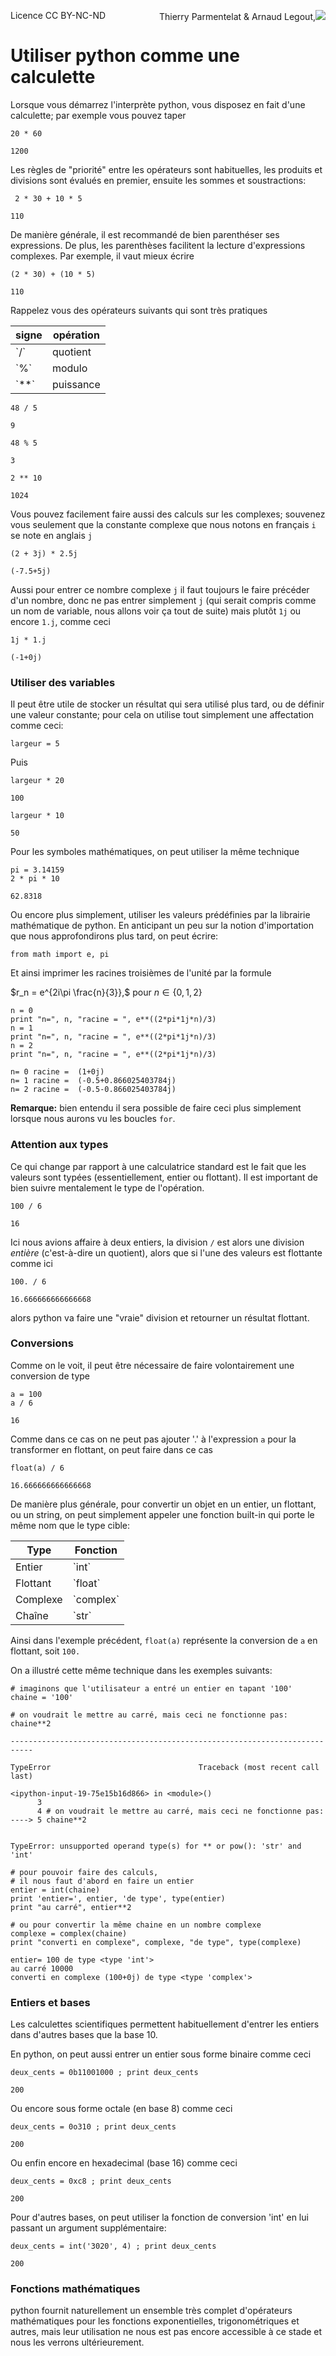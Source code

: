 
<span style="float:left;">Licence CC BY-NC-ND</span><span style="float:right;">Thierry Parmentelat &amp; Arnaud Legout,<img src="../../media/inria-25.png" style="display:inline"></span><br/>

# Utiliser python comme une calculette

Lorsque vous démarrez l'interprète python, vous disposez en fait d'une calculette; par exemple vous pouvez taper


```
20 * 60
```




    1200



Les règles de "priorité" entre les opérateurs sont habituelles, les produits et divisions sont évalués en premier, ensuite les sommes et soustractions:


```
 2 * 30 + 10 * 5
```




    110



De manière générale, il est recommandé de bien parenthéser ses expressions. De plus, les parenthèses facilitent la lecture d'expressions complexes. Par exemple, il vaut mieux écrire


```
(2 * 30) + (10 * 5)
```




    110



Rappelez vous des opérateurs suivants qui sont très pratiques

<table>
<thead><tr><th>signe</th><th>opération</th></tr></thead>
<tbody>
<tr><td>`/`</td><td>quotient</td></tr>
<tr><td>`%`</td><td>modulo</td></tr>
<tr><td>`**`</td><td>puissance</td></tr>
</tbody>
</table>


```
48 / 5
```




    9




```
48 % 5
```




    3




```
2 ** 10
```




    1024



Vous pouvez facilement faire aussi des calculs sur les complexes; souvenez vous seulement que la constante complexe que nous notons en français `i` se note en anglais `j`


```
(2 + 3j) * 2.5j
```




    (-7.5+5j)



Aussi pour entrer ce nombre complexe `j` il faut toujours le faire précéder d'un nombre, donc ne pas entrer simplement `j` (qui serait compris comme un nom de variable, nous allons voir ça tout de suite) mais plutôt `1j` ou encore `1.j`, comme ceci


```
1j * 1.j
```




    (-1+0j)



### Utiliser des variables

Il peut être utile de stocker un résultat qui sera utilisé plus tard, ou de définir une valeur constante; pour cela on utilise tout simplement une affectation comme ceci:


```
largeur = 5
```

Puis


```
largeur * 20
```




    100




```
largeur * 10
```




    50



Pour les symboles mathématiques, on peut utiliser la même technique


```
pi = 3.14159
2 * pi * 10
```




    62.8318



Ou encore plus simplement, utiliser les valeurs prédéfinies par la librairie mathématique de python. En anticipant un peu sur la notion d'importation que nous approfondirons plus tard, on peut écrire:


```
from math import e, pi
```

Et ainsi imprimer les racines troisièmes de l'unité par la formule

$r_n = e^{2i\pi \frac{n}{3}},$ pour $n\in \{0,1,2\}$


```
n = 0
print "n=", n, "racine = ", e**((2*pi*1j*n)/3)
n = 1
print "n=", n, "racine = ", e**((2*pi*1j*n)/3)
n = 2
print "n=", n, "racine = ", e**((2*pi*1j*n)/3)
```

    n= 0 racine =  (1+0j)
    n= 1 racine =  (-0.5+0.866025403784j)
    n= 2 racine =  (-0.5-0.866025403784j)


**Remarque:** bien entendu il sera possible de faire ceci plus simplement lorsque nous aurons vu les boucles `for`.

### Attention aux types

Ce qui change par rapport à une calculatrice standard est le fait que les valeurs sont typées (essentiellement, entier ou flottant). Il est important de bien suivre mentalement le type de l'opération.


```
100 / 6
```




    16



Ici nous avions affaire à deux entiers, la division `/` est alors une division *entière* (c'est-à-dire un quotient), alors que si l'une des valeurs est flottante comme ici


```
100. / 6
```




    16.666666666666668



alors python va faire une "vraie" division et retourner un résultat flottant.

### Conversions

Comme on le voit, il peut être nécessaire de faire volontairement une conversion de type


```
a = 100
a / 6
```




    16



Comme dans ce cas on ne peut pas ajouter '.' à l'expression `a` pour la transformer en flottant, on peut faire dans ce cas


```
float(a) / 6
```




    16.666666666666668



De manière plus générale, pour convertir un objet en un entier, un flottant, ou un string, on peut simplement appeler une fonction built-in qui porte le même nom que le type cible:

<table>
<thead><tr><th>Type</th><th>Fonction</th></tr></thead>
<tbody>
<tr><td>Entier</td><td>`int`</td></tr>
<tr><td>Flottant</td><td>`float`</td></tr>
<tr><td>Complexe</td><td>`complex`</td></tr>
<tr><td>Chaîne</td><td>`str`</td></tr>
</tbody>
</table>

Ainsi dans l'exemple précédent, `float(a)` représente la conversion de `a` en flottant, soit `100.`

On a illustré cette même technique dans les exemples suivants:


```
# imaginons que l'utilisateur a entré un entier en tapant '100'
chaine = '100'

# on voudrait le mettre au carré, mais ceci ne fonctionne pas:
chaine**2
```


    ---------------------------------------------------------------------------

    TypeError                                 Traceback (most recent call last)

    <ipython-input-19-75e15b16d866> in <module>()
          3
          4 # on voudrait le mettre au carré, mais ceci ne fonctionne pas:
    ----> 5 chaine**2


    TypeError: unsupported operand type(s) for ** or pow(): 'str' and 'int'



```
# pour pouvoir faire des calculs,
# il nous faut d'abord en faire un entier
entier = int(chaine)
print 'entier=', entier, 'de type', type(entier)
print "au carré", entier**2

# ou pour convertir la même chaine en un nombre complexe
complexe = complex(chaine)
print "converti en complexe", complexe, "de type", type(complexe)
```

    entier= 100 de type <type 'int'>
    au carré 10000
    converti en complexe (100+0j) de type <type 'complex'>


### Entiers et bases

Les calculettes scientifiques permettent habituellement d'entrer les entiers dans d'autres bases que la base 10.

En python, on peut aussi entrer un entier sous forme binaire comme ceci


```
deux_cents = 0b11001000 ; print deux_cents
```

    200


Ou encore sous forme octale (en base 8) comme ceci


```
deux_cents = 0o310 ; print deux_cents
```

    200


Ou enfin encore en hexadecimal (base 16) comme ceci


```
deux_cents = 0xc8 ; print deux_cents
```

    200


Pour d'autres bases, on peut utiliser la fonction de conversion 'int' en lui passant un argument supplémentaire:


```
deux_cents = int('3020', 4) ; print deux_cents
```

    200


### Fonctions mathématiques

python fournit naturellement un ensemble très complet d'opérateurs mathématiques pour les fonctions exponentielles, trigonométriques et autres, mais leur utilisation ne nous est pas encore accessible à ce stade et nous les verrons ultérieurement.
